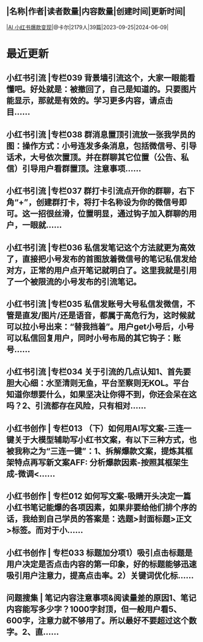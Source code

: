 |名称|作者|读者数量|内容数量|创建时间|更新时间|
---
|[AI 小红书爆款变现](https://xiaobot.net/p/KarlHeinz99?refer=0b133df9-27dc-423b-8101-639049001c13)|@卡尔|2179人|39篇|2023-09-25|2024-06-09|

# 最近更新
## 小红书引流 |专栏039 背景墙引流这个，大家一眼能看懂吧。好处就是：被撤回了，自己是知道的。只要图片能显示，那就是有效的。学习更多内容，请点击目......
## 小红书引流 |专栏038 群消息置顶引流放一张我学员的图：操作方式：小号连发多条消息，包括微信号、引导话术，大号依次置顶。并在群聊其它位置（公告、私信）引导用户看群置顶。注意事项......
## 小红书引流 |专栏037 群打卡引流点开你的群聊，右下角“+”，创建群打卡，将打卡名称设为你的微信号即可。这一招很丝滑，位置明显，通过钩子加入群聊的用户，一眼就......
## 小红书引流 |专栏036 私信发笔记这个方法就更为高效了，直接把小号发布的首图放着微信号的笔记私信发给对方，正常的用户点开笔记就明白了。这里我就是引用了一个被限流的小号发布的引流笔记。
## 小红书引流 |专栏035 私信发账号大号私信发微信，不管是直发/图片/还是语音，都属于高危行为，这时候就可以拉小号出来：“替我挡着”。用户get小号后，小号可以私信回复用户，同时小号布局的其它钩子：账号......
## 小红书引流 |专栏034 关于引流的几点认知1、首先要胆大心细：水至清则无鱼，平台至察则无KOL。平台知道你想要什么，如果坚决让你得不到，你还会呆在这吗？2、引流都存在风险，只有相对......
## 小红书创作 | 专栏013 （下）如何用AI写文案-三连一键关于大模型辅助写小红书文案，有以下三种方式，也被我称之为“三连一键”：1、拆解爆款文案，提炼其框架特点再写新文案AFF: 分析爆款因素-按照其框架生成-微调<......
## 小红书创作 | 专栏012 如何写文案-吸睛开头决定一篇小红书笔记能爆的各项因素，如果非要给他们排个序的话，我给到自己学员的答案是：选题>封面标题>正文>标签。而对于小......
## 小红书创作 | 专栏033 标题加分项1）吸引点击标题是用户决定是否点击内容的第一印象，好的标题能够迅速吸引用户注意力，提高点击率。2）关键词优化标......
## 问题搜集 | 笔记内容注意事项&阅读量差的原因1、笔记内容能写多少字？1000字封顶，但一般用户看5、600字，注意力就不够用了。所以最好不要超过这个数字。2、直......

